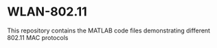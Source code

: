 # WLAN-802.11
This repository contains the MATLAB  code files demonstrating different 802.11 MAC protocols
